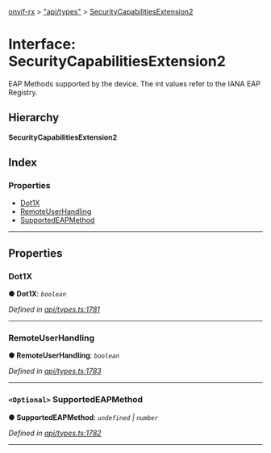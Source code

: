 [onvif-rx](../README.md) > ["api/types"](../modules/_api_types_.md) > [SecurityCapabilitiesExtension2](../interfaces/_api_types_.securitycapabilitiesextension2.md)

# Interface: SecurityCapabilitiesExtension2

EAP Methods supported by the device. The int values refer to the IANA EAP Registry.

## Hierarchy

**SecurityCapabilitiesExtension2**

## Index

### Properties

* [Dot1X](_api_types_.securitycapabilitiesextension2.md#dot1x)
* [RemoteUserHandling](_api_types_.securitycapabilitiesextension2.md#remoteuserhandling)
* [SupportedEAPMethod](_api_types_.securitycapabilitiesextension2.md#supportedeapmethod)

---

## Properties

<a id="dot1x"></a>

###  Dot1X

**● Dot1X**: *`boolean`*

*Defined in [api/types.ts:1781](https://github.com/patrickmichalina/onvif-rx/blob/f117e44/src/api/types.ts#L1781)*

___
<a id="remoteuserhandling"></a>

###  RemoteUserHandling

**● RemoteUserHandling**: *`boolean`*

*Defined in [api/types.ts:1783](https://github.com/patrickmichalina/onvif-rx/blob/f117e44/src/api/types.ts#L1783)*

___
<a id="supportedeapmethod"></a>

### `<Optional>` SupportedEAPMethod

**● SupportedEAPMethod**: *`undefined` \| `number`*

*Defined in [api/types.ts:1782](https://github.com/patrickmichalina/onvif-rx/blob/f117e44/src/api/types.ts#L1782)*

___


